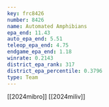 ```yaml
---
key: frc8426
number: 8426
name: Automated Amphibians
epa_end: 11.43
auto_epa_end: 5.51
teleop_epa_end: 4.75
endgame_epa_end: 1.18
winrate: 0.2143
district_epa_rank: 317
district_epa_percentile: 0.3796
type: Team
---
```

[[2024mibro]]
[[2024miliv]]
